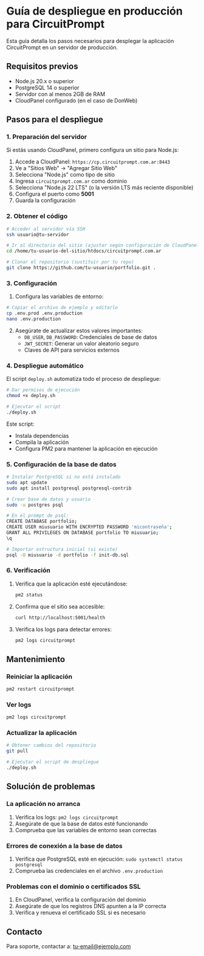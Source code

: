 # Guía de despliegue en producción para CircuitPrompt

Esta guía detalla los pasos necesarios para desplegar la aplicación CircuitPrompt en un servidor de producción.

## Requisitos previos

- Node.js 20.x o superior
- PostgreSQL 14 o superior
- Servidor con al menos 2GB de RAM
- CloudPanel configurado (en el caso de DonWeb)

## Pasos para el despliegue

### 1. Preparación del servidor

Si estás usando CloudPanel, primero configura un sitio para Node.js:

1. Accede a CloudPanel: `https://cp.circuitprompt.com.ar:8443`
2. Ve a "Sitios Web" → "Agregar Sitio Web"
3. Selecciona "Node.js" como tipo de sitio
4. Ingresa `circuitprompt.com.ar` como dominio
5. Selecciona "Node.js 22 LTS" (o la versión LTS más reciente disponible)
6. Configura el puerto como **5001**
7. Guarda la configuración

### 2. Obtener el código

```bash
# Acceder al servidor vía SSH
ssh usuario@tu-servidor

# Ir al directorio del sitio (ajustar según configuración de CloudPanel)
cd /home/tu-usuario-del-sitio/htdocs/circuitprompt.com.ar

# Clonar el repositorio (sustituir por tu repo)
git clone https://github.com/tu-usuario/portfolio.git .
```

### 3. Configuración

1. Configura las variables de entorno:

```bash
# Copiar el archivo de ejemplo y editarlo
cp .env.prod .env.production
nano .env.production
```

2. Asegúrate de actualizar estos valores importantes:
   - `DB_USER`, `DB_PASSWORD`: Credenciales de base de datos
   - `JWT_SECRET`: Generar un valor aleatorio seguro
   - Claves de API para servicios externos

### 4. Despliegue automático

El script `deploy.sh` automatiza todo el proceso de despliegue:

```bash
# Dar permisos de ejecución
chmod +x deploy.sh

# Ejecutar el script
./deploy.sh
```

Este script:
- Instala dependencias
- Compila la aplicación
- Configura PM2 para mantener la aplicación en ejecución

### 5. Configuración de la base de datos

```bash
# Instalar PostgreSQL si no está instalado
sudo apt update
sudo apt install postgresql postgresql-contrib

# Crear base de datos y usuario
sudo -u postgres psql

# En el prompt de psql:
CREATE DATABASE portfolio;
CREATE USER miusuario WITH ENCRYPTED PASSWORD 'micontraseña';
GRANT ALL PRIVILEGES ON DATABASE portfolio TO miusuario;
\q

# Importar estructura inicial (si existe)
psql -U miusuario -d portfolio -f init-db.sql
```

### 6. Verificación

1. Verifica que la aplicación esté ejecutándose:
   ```bash
   pm2 status
   ```

2. Confirma que el sitio sea accesible:
   ```bash
   curl http://localhost:5001/health
   ```

3. Verifica los logs para detectar errores:
   ```bash
   pm2 logs circuitprompt
   ```

## Mantenimiento

### Reiniciar la aplicación

```bash
pm2 restart circuitprompt
```

### Ver logs

```bash
pm2 logs circuitprompt
```

### Actualizar la aplicación

```bash
# Obtener cambios del repositorio
git pull

# Ejecutar el script de despliegue
./deploy.sh
```

## Solución de problemas

### La aplicación no arranca

1. Verifica los logs: `pm2 logs circuitprompt`
2. Asegúrate de que la base de datos esté funcionando
3. Comprueba que las variables de entorno sean correctas

### Errores de conexión a la base de datos

1. Verifica que PostgreSQL esté en ejecución: `sudo systemctl status postgresql`
2. Comprueba las credenciales en el archivo `.env.production`

### Problemas con el dominio o certificados SSL

1. En CloudPanel, verifica la configuración del dominio
2. Asegúrate de que los registros DNS apunten a la IP correcta
3. Verifica y renueva el certificado SSL si es necesario

## Contacto

Para soporte, contactar a: tu-email@ejemplo.com 